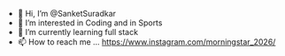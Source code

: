 - 👋 Hi, I’m @SanketSuradkar
- 👀 I’m interested in Coding and in Sports 
- 🌱 I’m currently learning full stack
- 📫 How to reach me ... https://www.instagram.com/morningstar_2026/







<!---
SanketSuradkar/SanketSuradkar is a ✨ special ✨ repository because its `README.md` (this file) appears on your GitHub profile.
You can click the Preview link to take a look at your changes.
--->
